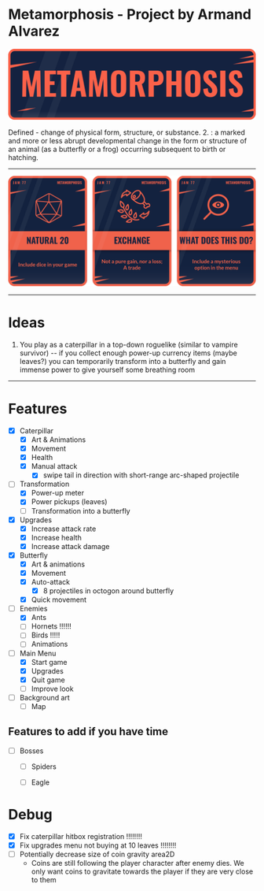 # Metamorphosis - Project by Armand Alvarez

![alt text](assets/LSl1Z0.png)

Defined - change of physical form, structure, or substance. 2. : a marked and more or less abrupt developmental change in the form or structure of an animal (as a butterfly or a frog) occurring subsequent to birth or hatching.

---

![alt text](assets/Uk66mA.png)

---

# Ideas

1) You play as a caterpillar in a top-down roguelike (similar to vampire survivor) -- if you collect enough power-up currency items (maybe leaves?) you can temporarily transform into a butterfly and gain immense power to give yourself some breathing room 

---

# Features



- [x] Caterpillar
  - [x] Art & Animations 
  - [x] Movement 
  - [x] Health
  - [x] Manual attack
    - [x] swipe tail in direction with short-range arc-shaped projectile
- [ ] Transformation
  - [x] Power-up meter
  - [x] Power pickups (leaves)
  - [ ] Transformation into a butterfly
- [x] Upgrades
  - [x] Increase attack rate
  - [x] Increase health
  - [x] Increase attack damage 
- [x] Butterfly
  - [x] Art & animations
  - [x] Movement
  - [x] Auto-attack
    - [x] 8 projectiles in octogon around butterfly
  - [x] Quick movement 
- [ ] Enemies
  - [x] Ants
  - [ ] Hornets !!!!!!
  - [ ] Birds  !!!!!
  - [ ] Animations
- [ ] Main Menu 
  - [x] Start game
  - [x] Upgrades
  - [x] Quit game
  - [ ] Improve look
- [ ] Background art 
  - [ ] Map

## Features to add if you have time
- [ ] Bosses
  - [ ] Spiders
  - [ ] Eagle


# Debug 
- [x] Fix caterpillar hitbox registration !!!!!!!!
- [x] Fix upgrades menu not buying at 10 leaves !!!!!!!!
- [ ] Potentially decrease size of coin gravity area2D
  - Coins are still following the player character after enemy dies. We only want coins to gravitate towards the player if they are very close to them